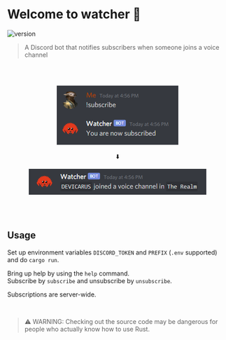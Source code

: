 # Welcome to watcher 👀
![version](https://img.shields.io/badge/version-0.2.0-blue?style=for-the-badge)
> A Discord bot that notifies subscribers when someone joins a voice channel

<br><br>
<p align="center"><img src="screenshots/subscribing.png"/></p>
<p align="center">⬇️<p>
<p align="center"><img src="screenshots/notification.png"/></p>
<br><br>

## Usage
Set up environment variables `DISCORD_TOKEN` and `PREFIX` (`.env` supported) and do `cargo run`.

Bring up help by using the `help` command.\
Subscribe by `subscribe` and unsubscribe by `unsubscribe`.

Subscriptions are server-wide.

<br>

> ⚠️ WARNING: Checking out the source code may be dangerous for people who actually know how to use Rust.